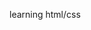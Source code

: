 learning html/css

<!---
Girl-on-a-string/Girl-on-a-string is a ✨ special ✨ repository because its `README.md` (this file) appears on your GitHub profile.
You can click the Preview link to take a look at your changes.
--->
